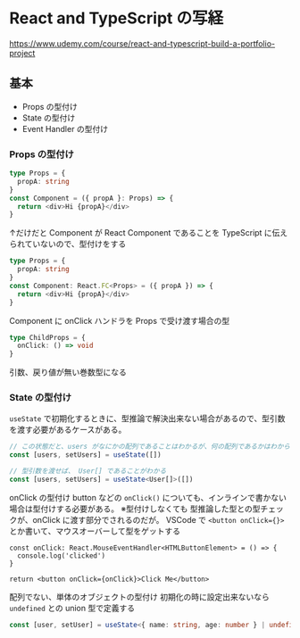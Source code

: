 # React and TypeScript の写経

<https://www.udemy.com/course/react-and-typescript-build-a-portfolio-project>

## 基本

- Props の型付け
- State の型付け
- Event Handler の型付け

### Props の型付け

```typescript
type Props = {
  propA: string
}
const Component = ({ propA }: Props) => {
  return <div>Hi {propA}</div>
}
```

↑だけだと Component が React Component であることを TypeScript に伝えられていないので、型付けをする

```typescript
type Props = {
  propA: string
}
const Component: React.FC<Props> = ({ propA }) => {
  return <div>Hi {propA}</div>
}
```

Component に onClick ハンドラを Props で受け渡す場合の型

```typescript
type ChildProps = {
  onClick: () => void
}
```

引数、戻り値が無い巻数型になる

### State の型付け

`useState` で初期化するときに、型推論で解決出来ない場合があるので、型引数を渡す必要があるケースがある。

```typescript
// この状態だと、users がなにかの配列であることはわかるが、何の配列であるかはわからない
const [users, setUsers] = useState([])

// 型引数を渡せば、 User[] であることがわかる
const [users, setUsers] = useState<User[]>([])
```

onClick の型付け
button などの `onClick()` についても、インラインで書かない場合は型付けする必要がある。
※型付けしなくても 型推論した型との型チェックが、onClick に渡す部分でされるのだが。
VSCode で `<button onClick={}>` とか書いて、マウスオーバーして型をゲットする

```tsx
const onClick: React.MouseEventHandler<HTMLButtonElement> = () => {
  console.log('clicked')
}

return <button onClick={onClick}>Click Me</button>
```

配列でない、単体のオブジェクトの型付け
初期化の時に設定出来ないなら `undefined` との union 型で定義する

```typescript
const [user, setUser] = useState<{ name: string, age: number } | undefined>()
```

